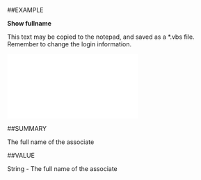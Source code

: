 
##EXAMPLE

**Show fullname**

This text may be copied to the notepad, and saved as a *.vbs file. Remember to change the login information.

![](..\..\Examples\vbs\SOAssociate.FullName.vbs.txt)


##SUMMARY

The full name of the associate


##VALUE

String - The full name of the associate

